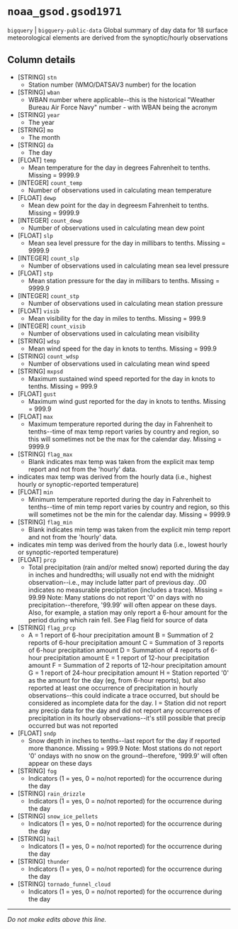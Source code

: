 # `noaa_gsod.gsod1971`
`bigquery` | `bigquery-public-data`
Global summary of day data for 18 surface meteorological elements are derived from the synoptic/hourly observations

## Column details
* [STRING]    `stn`
  - Station number (WMO/DATSAV3 number) for the location
* [STRING]    `wban`
  - WBAN number where applicable--this is the historical "Weather Bureau Air Force Navy" number - with WBAN being the acronym
* [STRING]    `year`
  - The year
* [STRING]    `mo`
  - The month
* [STRING]    `da`
  - The day
* [FLOAT]     `temp`
  - Mean temperature for the day in degrees Fahrenheit to tenths. Missing = 9999.9
* [INTEGER]   `count_temp`
  - Number of observations used in calculating mean temperature
* [FLOAT]     `dewp`
  - Mean dew point for the day in degreesm Fahrenheit to tenths.  Missing = 9999.9
* [INTEGER]   `count_dewp`
  - Number of observations used in calculating mean dew point
* [FLOAT]     `slp`
  - Mean sea level pressure for the day in millibars to tenths. Missing = 9999.9
* [INTEGER]   `count_slp`
  - Number of observations used in calculating mean sea level pressure
* [FLOAT]     `stp`
  - Mean station pressure for the day in millibars to tenths. Missing = 9999.9
* [INTEGER]   `count_stp`
  - Number of observations used in calculating mean station pressure
* [FLOAT]     `visib`
  - Mean visibility for the day in miles to tenths.  Missing = 999.9
* [INTEGER]   `count_visib`
  - Number of observations used in calculating mean visibility
* [STRING]    `wdsp`
  - Mean wind speed for the day in knots to tenths. Missing = 999.9
* [STRING]    `count_wdsp`
  - Number of observations used in calculating mean wind speed
* [STRING]    `mxpsd`
  - Maximum sustained wind speed reported for the day in knots to tenths. Missing = 999.9
* [FLOAT]     `gust`
  - Maximum wind gust reported for the day in knots to tenths. Missing = 999.9
* [FLOAT]     `max`
  - Maximum temperature reported during the day in Fahrenheit to tenths--time of max temp report varies by country and region, so this will sometimes not be the max for the calendar day. Missing = 9999.9
* [STRING]    `flag_max`
  - Blank indicates max temp was taken from the explicit max temp report and not from the 'hourly' data.
* indicates max temp was  derived from the hourly data (i.e., highest hourly or synoptic-reported temperature)
* [FLOAT]     `min`
  - Minimum temperature reported during the day in Fahrenheit to tenths--time of min temp report varies by country and region, so this will sometimes not be the min for the calendar day. Missing = 9999.9
* [STRING]    `flag_min`
  - Blank indicates min temp was taken from the explicit min temp report and not from the 'hourly' data.
* indicates min temp was derived from the hourly data (i.e., lowest hourly or synoptic-reported temperature)
* [FLOAT]     `prcp`
  - Total precipitation (rain and/or melted snow) reported during the day in inches and hundredths; will usually not end with the midnight observation--i.e., may include latter part of previous day. 
.00 indicates no measurable precipitation (includes a trace).
Missing = 99.99
Note: Many stations do not report '0' on days with no precipitation--therefore, '99.99' will often appear on these days. Also, for example, a station may only report a 6-hour amount for the period during which rain fell. See Flag field for source of data
* [STRING]    `flag_prcp`
  - A = 1 report of 6-hour precipitation amount
B = Summation of 2 reports of 6-hour precipitation amount
C = Summation of 3 reports of 6-hour precipitation amount
D = Summation of 4 reports of 6-hour precipitation amount
E = 1 report of 12-hour precipitation amount
F = Summation of 2 reports of 12-hour precipitation amount
G = 1 report of 24-hour precipitation amount
H = Station reported '0' as the amount for the day (eg, from 6-hour reports), but also reported at least one occurrence of precipitation in hourly observations--this could indicate a trace occurred, but should be considered as incomplete data for the day.
I = Station did not report any precip data for the day and did not report any occurrences of precipitation in its hourly observations--it's still possible that precip occurred but was not reported
* [FLOAT]     `sndp`
  - Snow depth in inches to tenths--last report for the day if reported more thanonce. Missing = 999.9
Note: Most stations do not report '0' ondays with no snow on the ground--therefore, '999.9' will often appear on these days
* [STRING]    `fog`
  - Indicators (1 = yes, 0 = no/not reported) for the occurrence during the day
* [STRING]    `rain_drizzle`
  - Indicators (1 = yes, 0 = no/not reported) for the occurrence during the day
* [STRING]    `snow_ice_pellets`
  - Indicators (1 = yes, 0 = no/not reported) for the occurrence during the day
* [STRING]    `hail`
  - Indicators (1 = yes, 0 = no/not reported) for the occurrence during the day
* [STRING]    `thunder`
  - Indicators (1 = yes, 0 = no/not reported) for the occurrence during the day
* [STRING]    `tornado_funnel_cloud`
  - Indicators (1 = yes, 0 = no/not reported) for the occurrence during the day

-------------------------------------------------------------------------------
*Do not make edits above this line.*
